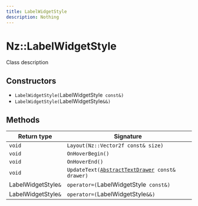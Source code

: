 ```yaml
---
title: LabelWidgetStyle
description: Nothing
---
```


# Nz::LabelWidgetStyle

Class description

## Constructors

- `LabelWidgetStyle(`LabelWidgetStyle` const&)`
- `LabelWidgetStyle(`LabelWidgetStyle`&&)`

## Methods

| Return type | Signature |
| ----------- | --------- |
| `void` | `Layout(Nz::Vector2f const& size)` |
| `void` | `OnHoverBegin()` |
| `void` | `OnHoverEnd()` |
| `void` | `UpdateText(`[`AbstractTextDrawer`](documentation/generated/Utility/AbstractTextDrawer.md)` const& drawer)` |
| LabelWidgetStyle`&` | `operator=(`LabelWidgetStyle` const&)` |
| LabelWidgetStyle`&` | `operator=(`LabelWidgetStyle`&&)` |
